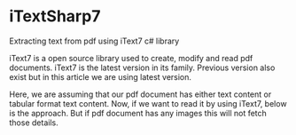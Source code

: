 # iTextSharp7
Extracting text from pdf using iText7 c# library


iText7 is a open source library used to create, modify and read pdf documents. iText7 is the latest version in its family. Previous version also exist but in this article we are using latest version.

Here, we are assuming that our pdf document has either text content or tabular format text content. Now, if we want to read it by using iText7, below is the approach. But if pdf document has any images this will not fetch those details.
